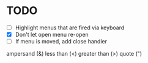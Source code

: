 # TODO

- [ ] Highlight menus that are fired via keyboard
- [x] Don't let open menu re-open
- [ ] If menu is moved, add close handler

ampersand (&AMP;)
less than (&LT;)
greater than (&GT;)
quote (&QUOT;)
